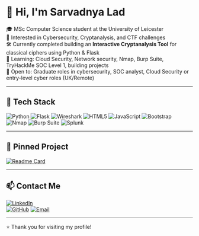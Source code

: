 # 👋 Hi, I'm Sarvadnya Lad

🎓 MSc Computer Science student at the University of Leicester  
🔐 Interested in Cybersecurity, Cryptanalysis, and CTF challenges  
🛠️ Currently completed building an **Interactive Cryptanalysis Tool** for classical ciphers using Python & Flask  
🌱 Learning: Cloud Security, Network security, Nmap, Burp Suite, TryHackMe SOC Level 1, building projects  
💼 Open to: Graduate roles in cybersecurity, SOC analyst, Cloud Security or entry-level cyber roles (UK/Remote)

---

## 🧰 Tech Stack
![Python](https://img.shields.io/badge/-Python-3776AB?style=flat-square&logo=python&logoColor=white)
![Flask](https://img.shields.io/badge/-Flask-000000?style=flat-square&logo=flask)
![Wireshark](https://img.shields.io/badge/-Wireshark-1679A7?style=flat-square&logo=wireshark&logoColor=white)
![HTML5](https://img.shields.io/badge/-HTML5-E34F26?style=flat-square&logo=html5&logoColor=white)
![JavaScript](https://img.shields.io/badge/-JavaScript-F7DF1E?style=flat-square&logo=javascript&logoColor=black)
![Bootstrap](https://img.shields.io/badge/-Bootstrap-563D7C?style=flat-square&logo=bootstrap&logoColor=white)
![Nmap](https://img.shields.io/badge/-Nmap-004170?style=flat-square&logo=gnometerminal&logoColor=white)
![Burp Suite](https://img.shields.io/badge/-Burp%20Suite-FF6F00?style=flat-square&logoColor=white)
![Splunk](https://img.shields.io/badge/-Splunk-000000?style=flat-square&logo=splunk&logoColor=white)

---

## 📌 Pinned Project

[![Readme Card](https://github-readme-stats.vercel.app/api/pin/?username=sarvadnyalad&repo=Cryptanalysis-and-cryptography-of-classical-ciphers)](https://github.com/sarvadnyalad/Cryptanalysis-and-cryptography-of-classical-ciphers)

---

## 📫 Contact Me

[![LinkedIn](https://img.shields.io/badge/-LinkedIn-blue?style=flat-square&logo=linkedin&logoColor=white)](https://www.linkedin.com/in/sarvadnya-lad-23793421b/)  
[![GitHub](https://img.shields.io/badge/-GitHub-black?style=flat-square&logo=github&logoColor=white)](https://github.com/sarvadnyalad)
[![Email](https://img.shields.io/badge/-Email-D14836?style=flat-square&logo=gmail&logoColor=white)](mailto:ladsarvadnya26@gmail.com)

---

⭐️ Thank you for visiting my profile!
